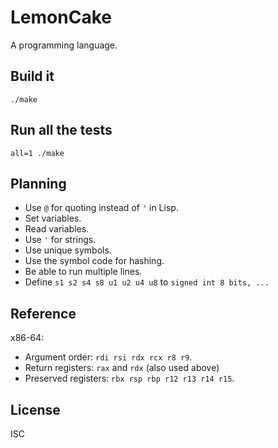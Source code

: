 # LemonCake

A programming language.

## Build it

    ./make

## Run all the tests

    all=1 ./make

## Planning

- Use `@` for quoting instead of `'` in Lisp.
- Set variables.
- Read variables.
- Use `'` for strings.
- Use unique symbols.
- Use the symbol code for hashing.
- Be able to run multiple lines.
- Define `s1 s2 s4 s8 u1 u2 u4 u8` to `signed int 8 bits, ...`

## Reference

x86-64:
 * Argument order: `rdi rsi rdx rcx r8 r9`.
 * Return registers: `rax` and `rdx` (also used above)
 * Preserved registers: `rbx rsp rbp r12 r13 r14 r15`.

## License

ISC
